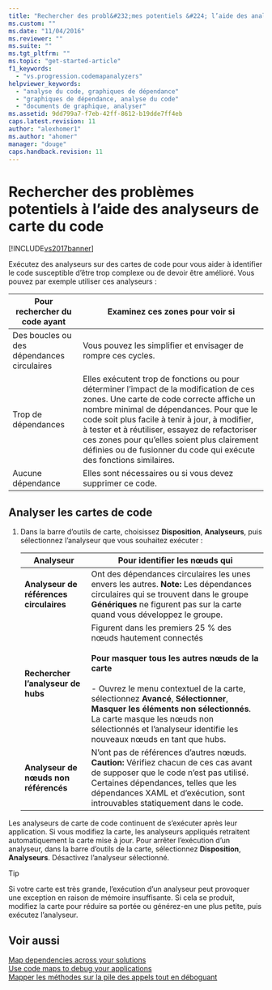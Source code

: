 ```yaml
---
title: "Rechercher des probl&#232;mes potentiels &#224; l’aide des analyseurs de carte du code | Microsoft Docs"
ms.custom: ""
ms.date: "11/04/2016"
ms.reviewer: ""
ms.suite: ""
ms.tgt_pltfrm: ""
ms.topic: "get-started-article"
f1_keywords: 
  - "vs.progression.codemapanalyzers"
helpviewer_keywords: 
  - "analyse du code, graphiques de dépendance"
  - "graphiques de dépendance, analyse du code"
  - "documents de graphique, analyser"
ms.assetid: 9dd799a7-f7eb-42ff-8612-b19dde7ff4eb
caps.latest.revision: 11
author: "alexhomer1"
ms.author: "ahomer"
manager: "douge"
caps.handback.revision: 11
---
```

# Rechercher des probl&#232;mes potentiels &#224; l’aide des analyseurs de carte du code
[!INCLUDE[vs2017banner](../code-quality/includes/vs2017banner.md)]

Exécutez des analyseurs sur des cartes de code pour vous aider à identifier le code susceptible d’être trop complexe ou de devoir être amélioré. Vous pouvez par exemple utiliser ces analyseurs :  
  
|**Pour rechercher du code ayant**|**Examinez ces zones pour voir si**|  
|---------------------------------------|-----------------------------------------|  
|Des boucles ou des dépendances circulaires|Vous pouvez les simplifier et envisager de rompre ces cycles.|  
|Trop de dépendances|Elles exécutent trop de fonctions ou pour déterminer l’impact de la modification de ces zones. Une carte de code correcte affiche un nombre minimal de dépendances. Pour que le code soit plus facile à tenir à jour, à modifier, à tester et à réutiliser, essayez de refactoriser ces zones pour qu’elles soient plus clairement définies ou de fusionner du code qui exécute des fonctions similaires.|  
|Aucune dépendance|Elles sont nécessaires ou si vous devez supprimer ce code.|  
  
## Analyser les cartes de code  
  
1.  Dans la barre d’outils de carte, choisissez **Disposition**, **Analyseurs**, puis sélectionnez l’analyseur que vous souhaitez exécuter :  
  
    |**Analyseur**|**Pour identifier les nœuds qui**|  
    |-------------------|---------------------------------------|  
    |**Analyseur de références circulaires**|Ont des dépendances circulaires les unes envers les autres. **Note:**  Les dépendances circulaires qui se trouvent dans le groupe **Génériques** ne figurent pas sur la carte quand vous développez le groupe.|  
    |**Rechercher l’analyseur de hubs**|Figurent dans les premiers 25 % des nœuds hautement connectés<br /><br /> **Pour masquer tous les autres nœuds de la carte**<br /><br /> -   Ouvrez le menu contextuel de la carte, sélectionnez **Avancé**, **Sélectionner**, **Masquer les éléments non sélectionnés**.<br />     La carte masque les nœuds non sélectionnés et l’analyseur identifie les nouveaux nœuds en tant que hubs.|  
    |**Analyseur de nœuds non référencés**|N’ont pas de références d’autres nœuds. **Caution:**  Vérifiez chacun de ces cas avant de supposer que le code n’est pas utilisé. Certaines dépendances, telles que les dépendances XAML et d’exécution, sont introuvables statiquement dans le code.|  
  
 Les analyseurs de carte de code continuent de s’exécuter après leur application. Si vous modifiez la carte, les analyseurs appliqués retraitent automatiquement la carte mise à jour. Pour arrêter l’exécution d’un analyseur, dans la barre d’outils de la carte, sélectionnez **Disposition**, **Analyseurs**. Désactivez l’analyseur sélectionné.  
  
> [!TIP]
>  Si votre carte est très grande, l’exécution d’un analyseur peut provoquer une exception en raison de mémoire insuffisante. Si cela se produit, modifiez la carte pour réduire sa portée ou générez\-en une plus petite, puis exécutez l’analyseur.  
  
## Voir aussi  
 [Map dependencies across your solutions](../modeling/map-dependencies-across-your-solutions.md)   
 [Use code maps to debug your applications](../modeling/use-code-maps-to-debug-your-applications.md)   
 [Mapper les méthodes sur la pile des appels tout en déboguant](../debugger/map-methods-on-the-call-stack-while-debugging-in-visual-studio.md)